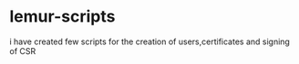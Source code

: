 # lemur-scripts
i have created few scripts for the creation of users,certificates and signing of CSR
